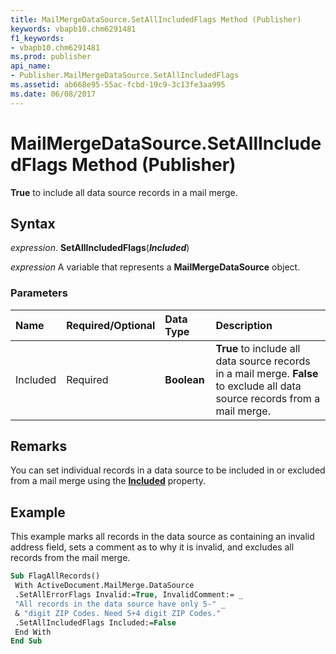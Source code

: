 ```yaml
---
title: MailMergeDataSource.SetAllIncludedFlags Method (Publisher)
keywords: vbapb10.chm6291481
f1_keywords:
- vbapb10.chm6291481
ms.prod: publisher
api_name:
- Publisher.MailMergeDataSource.SetAllIncludedFlags
ms.assetid: ab668e95-55ac-fcbd-19c9-3c13fe3aa995
ms.date: 06/08/2017
---
```



# MailMergeDataSource.SetAllIncludedFlags Method (Publisher)

 **True** to include all data source records in a mail merge.


## Syntax

 _expression_. **SetAllIncludedFlags**(**_Included_**)

 _expression_ A variable that represents a  **MailMergeDataSource** object.


### Parameters



|**Name**|**Required/Optional**|**Data Type**|**Description**|
|:-----|:-----|:-----|:-----|
|Included|Required| **Boolean**| **True** to include all data source records in a mail merge. **False** to exclude all data source records from a mail merge.|

## Remarks

You can set individual records in a data source to be included in or excluded from a mail merge using the  **[Included](Publisher.MailMergeDataSource.Included.md)** property.


## Example

This example marks all records in the data source as containing an invalid address field, sets a comment as to why it is invalid, and excludes all records from the mail merge.


```vb
Sub FlagAllRecords() 
 With ActiveDocument.MailMerge.DataSource 
 .SetAllErrorFlags Invalid:=True, InvalidComment:= _ 
 "All records in the data source have only 5-" _ 
 & "digit ZIP Codes. Need 5+4 digit ZIP Codes." 
 .SetAllIncludedFlags Included:=False 
 End With 
End Sub
```


